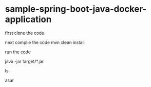 # sample-spring-boot-java-docker-application

first clone the code

next complie the code
mvn clean install

run the code

java -jar target/*.jar

ls

asar
